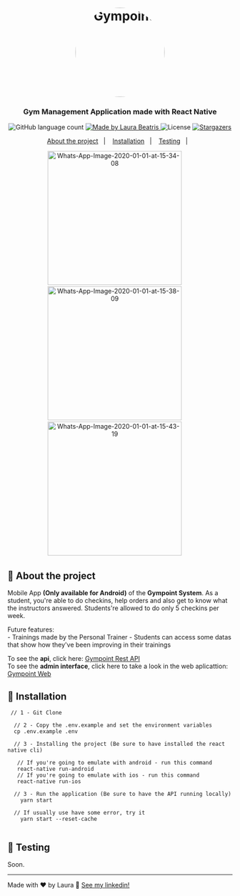 <h1 align="center">
  <img alt="Gympoint" title="Gympoint" src=".github/logo.png" width="200px" style="border-radius:100px"/>
</h1>

<h3 align="center">
  Gym Management Application made with React Native
</h3>


<p align="center">
  <img alt="GitHub language count" src="https://img.shields.io/github/languages/count/LauraBeatris/gympoint-mobile?color=%23EE4D64">

  <a href="https://www.linkedin.com/in/laurabeatris/">
    <img alt="Made by Laura Beatris" src="https://img.shields.io/badge/made%20by-laurabeatris-%23EE4D64">
  </a>

  <img alt="License" src="https://img.shields.io/badge/licence-MIT-%23EE4D64">

  <a href="https://github.com/LauraBeatris/projects_store/stargazers">
    <img alt="Stargazers" src="https://img.shields.io/github/stars/LauraBeatris/gympoint-mobile?color=%23EE4D64">
  </a>
</p>

<p align="center">
  <a href="#rocket-about-the-project">About the project</a>&nbsp;&nbsp;&nbsp;|&nbsp;&nbsp;&nbsp;
  <a href="#runner-itallation">Installation</a>&nbsp;&nbsp;&nbsp;|&nbsp;&nbsp;&nbsp;
  <a href="#construction-testing">Testing</a>&nbsp;&nbsp;&nbsp;|&nbsp;&nbsp;&nbsp;
</p>

<p align="center">
  <img src="https://i.ibb.co/tDBZnW4/Whats-App-Image-2020-01-01-at-15-34-08.jpg" alt="Whats-App-Image-2020-01-01-at-15-34-08" border="0"  height="300" >&nbsp;&nbsp;&nbsp;&nbsp;&nbsp;&nbsp;
  <img src="https://i.ibb.co/n860jBs/Whats-App-Image-2020-01-01-at-15-38-09.jpg" alt="Whats-App-Image-2020-01-01-at-15-38-09" border="0" height="300">&nbsp;&nbsp;&nbsp;&nbsp;&nbsp;&nbsp;
  <img src="https://i.ibb.co/M7R7HZk/Whats-App-Image-2020-01-01-at-15-43-19.jpg" alt="Whats-App-Image-2020-01-01-at-15-43-19" border="0" height="300">&nbsp;&nbsp;&nbsp;&nbsp;&nbsp;&nbsp;
</p>

## :rocket: About the project
  Mobile App **(Only available for Android)** of the **Gympoint System**. As a student, you're able to do checkins, help orders and also get to know what the instructors answered. Students're allowed to do only 5 checkins per week. 
  </br>
  
  Future features: 
    <br>
    - Trainings made by the Personal Trainer
    - Students can access some datas that show how they've been improving in their trainings
 
 To see the **api**, click here: [Gympoint Rest API](https://github.com/LauraBeatris/gympoint-api)
 <br>
  To see the **admin interface**, click here to take a look in the web aplicattion: [Gympoint Web](https://github.com/LauraBeatris/gympoint-web)


## :runner: Installation 

```   
 // 1 - Git Clone
  
  // 2 - Copy the .env.example and set the environment variables
  cp .env.example .env
  
  // 3 - Installing the project (Be sure to have installed the react native cli)

   // If you're going to emulate with android - run this command 
   react-native run-android 
   // If you're going to emulate with ios - run this command 
   react-native run-ios 
  
  // 3 - Run the application (Be sure to have the API running locally)
    yarn start
  
  // If usually use have some error, try it 
    yarn start --reset-cache
  
```

## :construction: Testing 
Soon.



---

Made with ♥ by Laura :wave: [See my linkedin!](https://www.linkedin.com/in/laurabeatris/)
